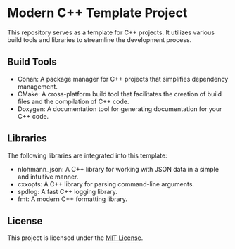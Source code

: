 # Modern C++ Template Project

This repository serves as a template for C++ projects. It utilizes various build tools and libraries to streamline the development process.

## Build Tools

- Conan: A package manager for C++ projects that simplifies dependency management.
- CMake: A cross-platform build tool that facilitates the creation of build files and the compilation of C++ code.
- Doxygen: A documentation tool for generating documentation for your C++ code.

## Libraries

The following libraries are integrated into this template:

- nlohmann_json: A C++ library for working with JSON data in a simple and intuitive manner.
- cxxopts: A C++ library for parsing command-line arguments.
- spdlog: A fast C++ logging library.
- fmt: A modern C++ formatting library.


## License

This project is licensed under the [MIT License](LICENSE).